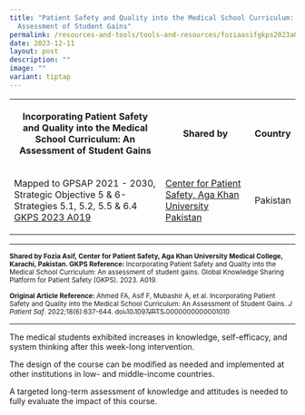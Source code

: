 ```yaml
---
title: "Patient Safety and Quality into the Medical School Curriculum: An
  Assessment of Student Gains"
permalink: /resources-and-tools/tools-and-resources/foziaasifgkps2023a019/
date: 2023-12-11
layout: post
description: ""
image: ""
variant: tiptap
---
```

<table>
<tbody>
<tr>
<th rowspan="1" colspan="1">
<p>Incorporating Patient Safety and Quality into the Medical School Curriculum:
An Assessment of Student Gains</p>
</th>
<th rowspan="1" colspan="1">
<p>Shared by</p>
</th>
<th rowspan="1" colspan="1">
<p>Country</p>
</th>
</tr>
<tr>
<td rowspan="1" colspan="1">
<p>Mapped to GPSAP 2021 - 2030, Strategic Objective 5 &amp; 6- Strategies
5.1, 5.2, 5.5 &amp; 6.4
<br><a href="/files/gkps_2023-a019.pdf" rel="noopener noreferrer nofollow" target="_blank">GKPS 2023 A019</a>
</p>
</td>
<td rowspan="1" colspan="1">
<p><a href="https://www.aku.edu/mcpk/patient-safety/Pages/home.aspx" rel="noopener noreferrer nofollow" target="_blank">Center for Patient Safety, Aga Khan University Pakistan</a>
</p>
</td>
<td rowspan="1" colspan="1">
<p>Pakistan</p>
</td>
</tr>
</tbody>
</table>
<hr>
<p><strong><sub>Shared by Fozia Asif, Center for Patient Safety, Aga Khan University Medical College, Karachi, Pakistan. GKPS Reference: </sub></strong><sub>Incorporating Patient Safety and Quality into the Medical School Curriculum: An assessment of student gains. Global Knowledge Sharing Platform for Patient Safety (GKPS). 2023. A019.</sub>
</p>
<p><strong><sub>Original Article Reference: </sub></strong><sub>Ahmed FA, Asif F, Mubashir A, et al. Incorporating Patient Safety and Quality into the Medical School Curriculum: An Assessment of Student Gains. </sub><em><sub>J Patient Saf</sub></em><sub>. 2022;18(6):637-644. </sub>
<a href="https://www.ncbi.nlm.nih.gov/pmc/articles/PMC9422755/" rel="noopener noreferrer nofollow" target="_blank"><sub>doi:10.1097/PTS.0000000000001010</sub>
</a>
</p>
<hr>
<p>The medical students exhibited increases in knowledge, self-efficacy,
and system thinking after this week-long intervention.</p>
<p>The design of the course can be modified as needed and implemented at
other institutions in low- and middle-income countries.</p>
<p>A targeted long-term assessment of knowledge and attitudes is needed to
fully evaluate the impact of this course.</p>